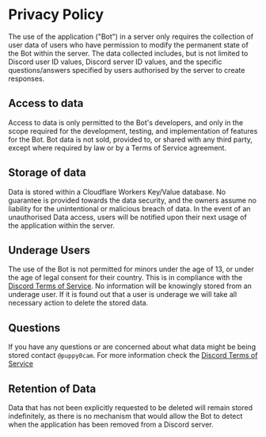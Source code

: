 # Privacy Policy

The use of the application ("Bot") in a server only requires the collection of user data of users who have permission to modify the permanent state of the Bot within the server.
The data collected includes, but is not limited to Discord user ID values, Discord server ID values, and the specific questions/answers specified by users authorised by the server to create responses.

## Access to data

Access to data is only permitted to the Bot's developers, and only in the scope required for the development, testing, and implementation of features for the Bot.
Bot data is not sold, provided to, or shared with any third party, except where required by law or by a Terms of Service agreement.

## Storage of data

Data is stored within a Cloudflare Workers Key/Value database. No guarantee is provided towards the data security, and the owners assume no liability for the unintentional or malicious breach of data. In the event of an unauthorised Data access, users will be notified upon their next usage of the application within the server.

## Underage Users

The use of the Bot is not permitted for minors under the age of 13, or under the age of legal consent for their country. This is in compliance with the [Discord Terms of Service](https://discord.com/terms). No information will be knowingly stored from an underage user. If it is found out that a user is underage we will take all necessary action to delete the stored data.

## Questions

If you have any questions or are concerned about what data might be being stored contact `@puppy0cam`. For more information check the [Discord Terms of Service](https://discord.com/terms)

## Retention of Data

Data that has not been explicitly requested to be deleted will remain stored indefinitely, as there is no mechanism that would allow the Bot to detect when the application has been removed from a Discord server.
